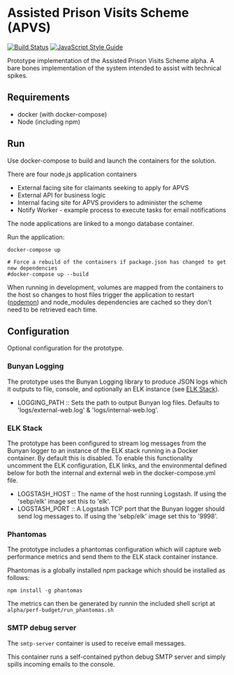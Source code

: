 # Assisted Prison Visits Scheme (APVS)

[![Build Status](https://travis-ci.org/ministryofjustice/apvs.svg?branch=develop)](https://travis-ci.org/ministryofjustice/apvs?branch=develop)
[![JavaScript Style Guide](https://img.shields.io/badge/code%20style-standard-brightgreen.svg)](http://standardjs.com/)

Prototype implementation of the Assisted Prison Visits Scheme alpha. A bare bones implementation of the system intended to assist with technical spikes.

## Requirements

* docker (with docker-compose)
* Node (including npm)

## Run

Use docker-compose to build and launch the containers for the solution.

There are four node.js application containers
* External facing site for claimants seeking to apply for APVS
* External API for business logic
* Internal facing site for APVS providers to administer the scheme
* Notify Worker - example process to execute tasks for email notifications

The node applications are linked to a mongo database container.

Run the application:
```
docker-compose up

# Force a rebuild of the containers if package.json has changed to get new dependencies
#docker-compose up --build
```

When running in development, volumes are mapped from the containers to the host so changes to host files trigger the application to restart ([nodemon](http://nodemon.io/)) and node_modules dependencies are cached so they don't need to be retrieved each time.

## Configuration
Optional configuration for the prototype.

### Bunyan Logging
The prototype uses the Bunyan Logging library to produce JSON logs which it outputs to file, console, and optionally an ELK instance (see [ELK Stack](#elk_stack)).

- LOGGING_PATH :: Sets the path to output Bunyan log files. Defaults to 'logs/external-web.log' & 'logs/internal-web.log'.

### ELK Stack
The prototype has been configured to stream log messages from the Bunyan logger to an instance of the ELK stack running in a Docker container. By default this is disabled. To enable this functionality uncomment the ELK configuration, ELK links, and the environmental defined below for both the internal and external web in the docker-compose.yml file.

- LOGSTASH_HOST :: The name of the host running Logstash. If using the 'sebp/elk' image set this to 'elk'.
- LOGSTASH_PORT :: A Logstash TCP port that the Bunyan logger should send log messages to. If using the 'sebp/elk' image set this to '9998'.

### Phantomas

The prototype includes a phantomas configuration which will capture web performance metrics and send them to the ELK stack container instance.

Phantomas is a globally installed npm package which should be installed as follows:

`npm install -g phantomas`

The metrics can then be generated by runnin the included shell script at `alpha/perf-budget/run_phantomas.sh`

### SMTP debug server

The `smtp-server` container is used to receive email messages.

This container runs a self-contained python debug SMTP server and simply spills incoming emails to the console.
